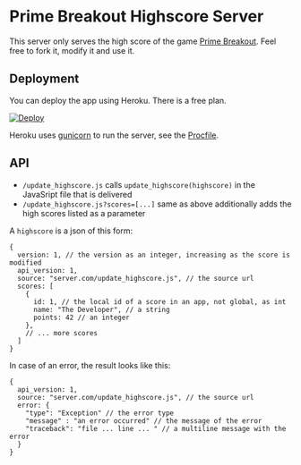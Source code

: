 # Prime Breakout Highscore Server

This server only serves the high score of the game
[Prime Breakout][prime-breakout].
Feel free to fork it, modify it and use it.

## Deployment

You can deploy the app using Heroku.
There is a free plan.

[![Deploy](https://www.herokucdn.com/deploy/button.svg)](https://heroku.com/deploy)

Heroku uses [gunicorn](http://flask.pocoo.org/docs/dev/deploying/wsgi-standalone/#gunicorn)
to run the server, see the [Procfile](Procfile).


## API

- `/update_highscore.js`
    calls `update_highscore(highscore)` in the JavaSript file that is delivered
- `/update_highscore.js?scores=[...]`
    same as above
    additionally adds the high scores listed as a parameter

A `highscore` is a json of this form:
```
{
  version: 1, // the version as an integer, increasing as the score is modified
  api_version: 1,
  source: "server.com/update_highscore.js", // the source url
  scores: [
    {
      id: 1, // the local id of a score in an app, not global, as int
      name: "The Developer", // a string
      points: 42 // an integer
    },
    // ... more scores
  ]
}
```
In case of an error, the result looks like this:
```
{
  api_version: 1,
  source: "server.com/update_highscore.js", // the source url
  error: {
    "type": "Exception" // the error type
    "message" : "an error occurred" // the message of the error
    "traceback": "file ... line ... " // a multiline message with the error
  }
}
```

[prime-breakout]: https://niccokunzmann.gitlab.io/prime-breakout/
